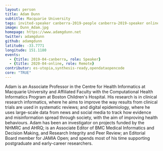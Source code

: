 ```yaml
---
layout: person
title: Adam Dunn
subtitle: Macquarie University
tags: invited-speaker canberra-2019-people canberra-2019-speaker online-2020-people online-2020-remote
image: Dunn_Adam.jpg
homepage: https://www.adamgdunn.net
twitter: adamgdunn
github: adamgdunn
latitude: -33.7771
longitude: 151.1180
events:
  - {title: 2019-04-canberra, role: Speaker}
  - {title: 2020-04-online, role: Remote}
contributor: es-utopia,synthesis-ready,opendataopencode
core: "TRUE"
---
```

Adam is an Associate Professor in the Centre for Health Informatics at Macquarie University and Affiliated Faculty with the Computational Health Informatics Program at Boston Children's Hospital. His research is in clinical research informatics, where he aims to improve the way results from clinical trials are used in systematic reviews; and digital epidemiology, where he uses large-scale data from news and social media to track how evidence and misinformation spread through society, with the aim of improving health behaviours. Adam has been an investigator on projects funded by the NHMRC and AHRQ; is an Associate Editor of BMC Medical Informatics and Decision Making, and Research Integrity and Peer Review; an Editorial Board member for JAMIA Open; and spends most of his time supporting postgraduate and early-career researchers.